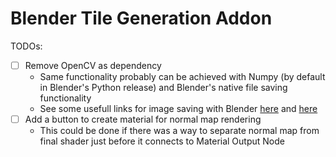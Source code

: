 # Blender Tile Generation Addon

TODOs:

- [ ] Remove OpenCV as dependency
  - Same functionality probably can be achieved with Numpy (by default in Blender's Python release) and Blender's native file saving functionality
  - See some usefull links for image saving with Blender [here](https://stackoverflow.com/questions/14982836/rendering-and-saving-images-through-blender-python) and [here](https://blender.stackexchange.com/questions/202145/how-do-you-save-texture-as-an-image-to-disk-with-python)
- [ ] Add a button to create material for normal map rendering
  - This could be done if there was a way to separate normal map from final shader just before it connects to Material Output Node

